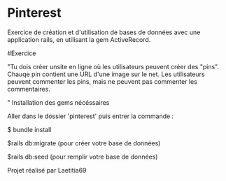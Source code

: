 # Pinterest

Exercice de création et d'utilisation de bases de données avec une application rails, en utilisant la gem ActiveRecord.

#Exercice

"Tu dois créer unsite en ligne où les utilisateurs peuvent créer des "pins". Chauqe pin contient une URL d'une image sur le net. Les utilisateurs peuvent commenter les pins, mais ne peuvent pas commenter les commentaires.

" Installation des gems nécéssaires

Aller dans le dossier 'pinterest' puis entrer la commande :

$ bundle install

$rails db:migrate (pour créer votre base de données)

$rails db:seed (pour remplir votre base de données)

Projet réalisé par Laetitia69
